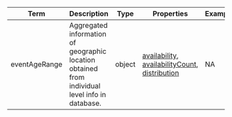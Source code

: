 |Term | Description | Type | Properties | Example | Enum|
| ---| ---| ---| ---| ---| --- |
| eventAgeRange | Aggregated information of geographic location obtained from individual level info in database. | object | [availability](./availability.md), [availabilityCount](./availabilityCount.md), [distribution](./distribution.md) | NA | NA|
